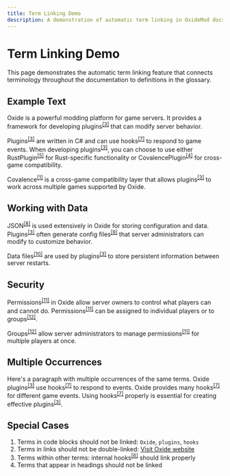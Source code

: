 ```yaml
---
title: Term Linking Demo
description: A demonstration of automatic term linking in OxideMod docs
---
```


# Term Linking Demo

This page demonstrates the automatic term linking feature that connects terminology throughout the documentation to definitions in the glossary.

## Example Text

Oxide is a powerful modding platform for game servers. It provides a framework for developing plugins<sup><a href="/glossary#plugins">[3]</a></sup> that can modify server behavior.

Plugins<sup><a href="/glossary#plugins">[3]</a></sup> are written in C# and can use hooks<sup><a href="/glossary#hooks">[7]</a></sup> to respond to game events. When developing plugins<sup><a href="/glossary#plugins">[3]</a></sup>, you can choose to use either RustPlugin<sup><a href="/glossary#rustplugin">[5]</a></sup> for Rust-specific functionality or CovalencePlugin<sup><a href="/glossary#covalenceplugin">[4]</a></sup> for cross-game compatibility.

Covalence<sup><a href="/glossary#covalence">[1]</a></sup> is a cross-game compatibility layer that allows plugins<sup><a href="/glossary#plugins">[3]</a></sup> to work across multiple games supported by Oxide.

## Working with Data

JSON<sup><a href="/glossary#json">[8]</a></sup> is used extensively in Oxide for storing configuration and data. Plugins<sup><a href="/glossary#plugins">[3]</a></sup> often generate config files<sup><a href="/glossary#config-files">[9]</a></sup> that server administrators can modify to customize behavior.

Data files<sup><a href="/glossary#data-files">[10]</a></sup> are used by plugins<sup><a href="/glossary#plugins">[3]</a></sup> to store persistent information between server restarts.

## Security

Permissions<sup><a href="/glossary#permissions">[11]</a></sup> in Oxide allow server owners to control what players can and cannot do. Permissions<sup><a href="/glossary#permissions">[11]</a></sup> can be assigned to individual players or to groups<sup><a href="/glossary#groups">[12]</a></sup>.

Groups<sup><a href="/glossary#groups">[12]</a></sup> allow server administrators to manage permissions<sup><a href="/glossary#permissions">[11]</a></sup> for multiple players at once.

## Multiple Occurrences

Here's a paragraph with multiple occurrences of the same terms. Oxide plugins<sup><a href="/glossary#plugins">[3]</a></sup> use hooks<sup><a href="/glossary#hooks">[7]</a></sup> to respond to events. Oxide provides many hooks<sup><a href="/glossary#hooks">[7]</a></sup> for different game events. Using hooks<sup><a href="/glossary#hooks">[7]</a></sup> properly is essential for creating effective plugins<sup><a href="/glossary#plugins">[3]</a></sup>.

## Special Cases

1. Terms in code blocks should not be linked: `Oxide`, `plugins`, `hooks`
2. Terms in links should not be double-linked: [Visit Oxide website](https://oxidemod.com)
3. Terms within other terms: internal hooks<sup><a href="/glossary#internal-hooks">[6]</a></sup> should link properly
4. Terms that appear in headings should not be linked
